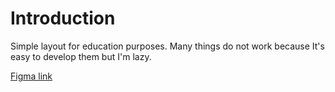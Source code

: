 # Introduction

Simple layout for education purposes. Many things do not work because It's easy to develop them but I'm lazy.

[Figma link](<https://www.figma.com/file/KcOlgyZ82g8rKmzW6ZMeYA/Lalasia---Furniture-Website-(Copy)-(Copy)?node-id=2%3A6865&mode=dev>)
